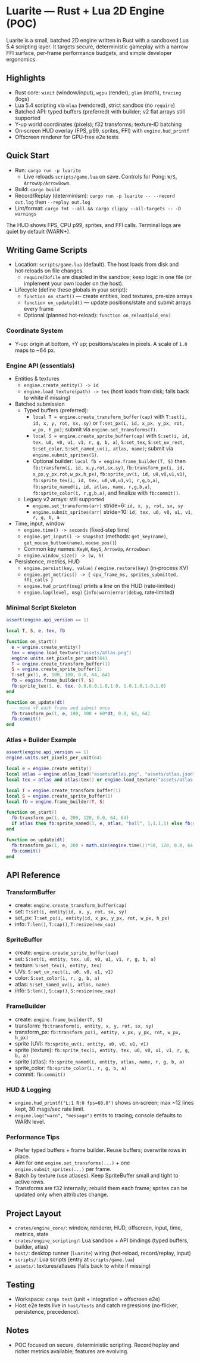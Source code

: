 # Luarite — Rust + Lua 2D Engine (POC)

Luarite is a small, batched 2D engine written in Rust with a sandboxed Lua 5.4 scripting layer. It targets secure, deterministic gameplay with a narrow FFI surface, per‑frame performance budgets, and simple developer ergonomics.

## Highlights
- Rust core: `winit` (window/input), `wgpu` (render), `glam` (math), `tracing` (logs)
- Lua 5.4 scripting via `mlua` (vendored), strict sandbox (no `require`)
- Batched API: typed buffers (preferred) with builder; v2 flat arrays still supported
- Y‑up world coordinates (pixels); f32 transforms; texture‑ID batching
- On‑screen HUD overlay (FPS, p99, sprites, FFI) with `engine.hud_printf`
- Offscreen renderer for GPU‑free e2e tests

## Quick Start
- Run: `cargo run -p luarite`
  - Live reloads `scripts/game.lua` on save. Controls for Pong: `W/S`, `ArrowUp/ArrowDown`.
- Build: `cargo build`
- Record/Replay (determinism): `cargo run -p luarite -- --record out.log` then `--replay out.log`
- Lint/format: `cargo fmt --all && cargo clippy --all-targets -- -D warnings`

The HUD shows FPS, CPU p99, sprites, and FFI calls. Terminal logs are quiet by default (WARN+).

## Writing Game Scripts
- Location: `scripts/game.lua` (default). The host loads from disk and hot‑reloads on file changes.
  - `require`/`dofile` are disabled in the sandbox; keep logic in one file (or implement your own loader on the host).
- Lifecycle (define these globals in your script):
  - `function on_start()` — create entities, load textures, pre‑size arrays
  - `function on_update(dt)` — update positions/state and submit arrays every frame
  - Optional (planned hot‑reload): `function on_reload(old_env)`

### Coordinate System
- Y‑up: origin at bottom, +Y up; positions/scales in pixels. A scale of `1.0` maps to ~64 px.

### Engine API (essentials)
- Entities & textures
  - `engine.create_entity() -> id`
  - `engine.load_texture(path) -> tex` (host loads from disk; falls back to white if missing)
- Batched submission
  - Typed buffers (preferred):
    - `local T = engine.create_transform_buffer(cap)` with `T:set(i, id, x, y, rot, sx, sy)` or `T:set_px(i, id, x_px, y_px, rot, w_px, h_px)`; submit via `engine.set_transforms(T)`.
    - `local S = engine.create_sprite_buffer(cap)` with `S:set(i, id, tex, u0, v0, u1, v1, r, g, b, a)`, `S:set_tex`, `S:set_uv_rect`, `S:set_color`, `S:set_named_uv(i, atlas, name)`; submit via `engine.submit_sprites(S)`.
    - Optional builder: `local fb = engine.frame_builder(T, S)` then `fb:transform(i, id, x,y,rot,sx,sy)`, `fb:transform_px(i, id, x_px,y_px,rot,w_px,h_px)`, `fb:sprite_uv(i, id, u0,v0,u1,v1)`, `fb:sprite_tex(i, id, tex, u0,v0,u1,v1, r,g,b,a)`, `fb:sprite_named(i, id, atlas, name, r,g,b,a)`, `fb:sprite_color(i, r,g,b,a)`, and finalize with `fb:commit()`.
  - Legacy v2 arrays: still supported
    - `engine.set_transforms(arr)` stride=6: `id, x, y, rot, sx, sy`
    - `engine.submit_sprites(arr)` stride=10: `id, tex, u0, v0, u1, v1, r, g, b, a`
- Time, input, window
  - `engine.time() -> seconds` (fixed‑step time)
  - `engine.get_input() -> snapshot` (methods: `get_key(name)`, `get_mouse_button(name)`, `mouse_pos()`)
  - Common key names: `KeyW`, `KeyS`, `ArrowUp`, `ArrowDown`
  - `engine.window_size() -> (w, h)`
- Persistence, metrics, HUD
  - `engine.persist(key, value)` / `engine.restore(key)` (in‑process KV)
  - `engine.get_metrics() -> { cpu_frame_ms, sprites_submitted, ffi_calls }`
  - `engine.hud_printf(msg)` prints a line on the HUD (rate‑limited)
  - `engine.log(level, msg)` (`info|warn|error|debug`, rate‑limited)

### Minimal Script Skeleton
```lua
assert(engine.api_version == 1)

local T, S, e, tex, fb

function on_start()
  e = engine.create_entity()
  tex = engine.load_texture("assets/atlas.png")
  engine.units.set_pixels_per_unit(64)
  T = engine.create_transform_buffer(1)
  S = engine.create_sprite_buffer(1)
  T:set_px(1, e, 100, 100, 0.0, 64, 64)
  fb = engine.frame_builder(T, S)
  fb:sprite_tex(1, e, tex, 0.0,0.0,1.0,1.0, 1.0,1.0,1.0,1.0)
end

function on_update(dt)
  -- move +Y each frame and submit once
  fb:transform_px(1, e, 100, 100 + 60*dt, 0.0, 64, 64)
  fb:commit()
end
```
### Atlas + Builder Example
```lua
assert(engine.api_version == 1)
engine.units.set_pixels_per_unit(64)

local e = engine.create_entity()
local atlas = engine.atlas_load("assets/atlas.png", "assets/atlas.json")
local tex = atlas and atlas:tex() or engine.load_texture("assets/atlas.png")

local T = engine.create_transform_buffer(1)
local S = engine.create_sprite_buffer(1)
local fb = engine.frame_builder(T, S)

function on_start()
  fb:transform_px(1, e, 200, 120, 0.0, 64, 64)
  if atlas then fb:sprite_named(1, e, atlas, "ball", 1,1,1,1) else fb:sprite_tex(1, e, tex, 0,0,1,1, 1,1,1,1) end
end

function on_update(dt)
  fb:transform_px(1, e, 200 + math.sin(engine.time())*50, 120, 0.0, 64, 64)
  fb:commit()
end
```

## API Reference

### TransformBuffer
- create: `engine.create_transform_buffer(cap)`
- set: `T:set(i, entity|id, x, y, rot, sx, sy)`
- set_px: `T:set_px(i, entity|id, x_px, y_px, rot, w_px, h_px)`
- info: `T:len()`, `T:cap()`, `T:resize(new_cap)`

### SpriteBuffer
- create: `engine.create_sprite_buffer(cap)`
- set: `S:set(i, entity, tex, u0, v0, u1, v1, r, g, b, a)`
- texture: `S:set_tex(i, entity, tex)`
- UVs: `S:set_uv_rect(i, u0, v0, u1, v1)`
- color: `S:set_color(i, r, g, b, a)`
- atlas: `S:set_named_uv(i, atlas, name)`
- info: `S:len()`, `S:cap()`, `S:resize(new_cap)`

### FrameBuilder
- create: `engine.frame_builder(T, S)`
- transform: `fb:transform(i, entity, x, y, rot, sx, sy)`
- transform_px: `fb:transform_px(i, entity, x_px, y_px, rot, w_px, h_px)`
- sprite (UV): `fb:sprite_uv(i, entity, u0, v0, u1, v1)`
- sprite (texture): `fb:sprite_tex(i, entity, tex, u0, v0, u1, v1, r, g, b, a)`
- sprite (atlas): `fb:sprite_named(i, entity, atlas, name, r, g, b, a)`
- sprite_color: `fb:sprite_color(i, r, g, b, a)`
- commit: `fb:commit()`

### HUD & Logging
- `engine.hud_printf("L:1 R:0 fps=60.0")` shows on‑screen; max ~12 lines kept, 30 msgs/sec rate limit.
- `engine.log("warn", "message")` emits to tracing; console defaults to WARN level.

### Performance Tips
- Prefer typed buffers + frame builder. Reuse buffers; overwrite rows in place.
- Aim for one `engine.set_transforms(...)` + one `engine.submit_sprites(...)` per frame.
- Batch by texture (use atlases). Keep SpriteBuffer small and tight to active rows.
- Transforms are f32 internally; rebuild them each frame; sprites can be updated only when attributes change.

## Project Layout
- `crates/engine_core/`: window, renderer, HUD, offscreen, input, time, metrics, state
- `crates/engine_scripting/`: Lua sandbox + API bindings (typed buffers, builder, atlas)
- `host/`: desktop runner (`luarite`) wiring (hot‑reload, record/replay, input)
- `scripts/`: Lua scripts (entry at `scripts/game.lua`)
- `assets/`: textures/atlases (falls back to white if missing)

## Testing
- Workspace: `cargo test` (unit + integration + offscreen e2e)
- Host e2e tests live in `host/tests` and catch regressions (no‑flicker, persistence, precedence).

## Notes
- POC focused on secure, deterministic scripting. Record/replay and richer metrics available; features are evolving.
